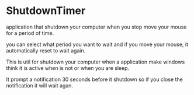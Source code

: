 # ShutdownTimer

application that shutdown your computer when you stop move your mouse for a period of time.

you can select what period you want to wait and if you move your mouse, it automatically reset to wait again.

This is util for shutdown your computer when a application make windows think it is active when is not or when you are sleep.

It prompt a notification 30 seconds before it shutdown so if you close the notification it will wait agan.

